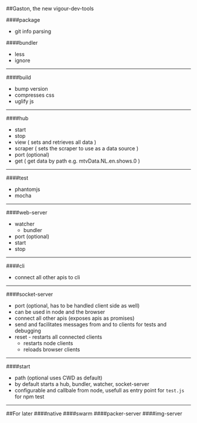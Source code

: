 ##Gaston, the new vigour-dev-tools

####package
* git info parsing

####bundler
* less
* ignore 

---
####build
* bump version
* compresses css 
* uglify js

---
####hub
* start
* stop
* view ( sets and retrieves all data )
* scraper ( sets the scraper to use as a data source )
* port (optional)
* get ( get data by path e.g. mtvData.NL.en.shows.0 )

---

####test
* phantomjs
* mocha

---
####web-server
* watcher
  * bundler
* port (optional)
* start
* stop

---
####cli
* connect all other apis to cli 

---
####socket-server
* port (optional, has to be handled client side as well) 
* can be used in node and the browser
* connect all other apis (exposes apis as promises)
* send and facilitates messages from and to clients for tests and debugging
* reset - restarts all connected clients
  * restarts node clients
  * reloads browser clients

---
####start
* path (optional uses CWD as default)
* by default starts a hub, bundler, watcher, socket-server
* configurable and callbale from node, usefull as entry point for `test.js` for npm test 

---
##For later
####native
####swarm
####packer-server
####img-server
